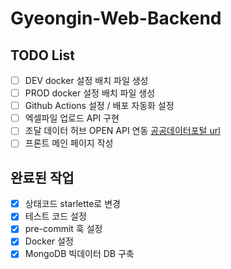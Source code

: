 # Gyeongin-Web-Backend

## TODO List

- [ ] DEV docker 설정 배치 파일 생성
- [ ] PROD docker 설정 배치 파일 생성
- [ ] Github Actions 설정 / 배포 자동화 설정
- [ ] 엑셀파일 업로드 API 구현
- [ ] 조달 데이터 허브 OPEN API 연동 [공공데이터포털 url](https://www.data.go.kr/data/15058815/openapi.do#tab_layer_detail_function)
- [ ] 프론트 메인 페이지 작성

## 완료된 작업

- [x] 상태코드 starlette로 변경
- [x] 테스트 코드 설정
- [x] pre-commit 훅 설정
- [x] Docker 설정
- [x] MongoDB 빅데이터 DB 구축
